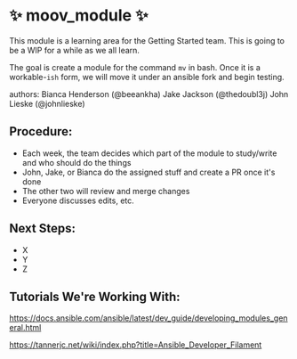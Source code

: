 # :sparkles: moov_module :sparkles:

This module is a learning area for the Getting Started team. This is going to be a WIP for a while as we all learn.

The goal is create a module for the command `mv` in bash. Once it is a workable-`ish` form, we will move it under an ansible fork and begin testing.

authors:
Bianca Henderson (@beeankha)
Jake Jackson (@thedoubl3j)
John Lieske (@johnlieske)


## Procedure:

* Each week, the team decides which part of the module to study/write and who should do the things
* John, Jake, or Bianca do the assigned stuff and create a PR once it's done
* The other two will review and merge changes
* Everyone discusses edits, etc.


## Next Steps:

* X
* Y
* Z


## Tutorials We're Working With:

https://docs.ansible.com/ansible/latest/dev_guide/developing_modules_general.html

https://tannerjc.net/wiki/index.php?title=Ansible_Developer_Filament

